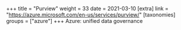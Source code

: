 +++
title = "Purview"
weight = 33
date = 2021-03-10
[extra]
link = "https://azure.microsoft.com/en-us/services/purview/"
[taxonomies]
groups = ["azure"]
+++
Azure: unified data governance

